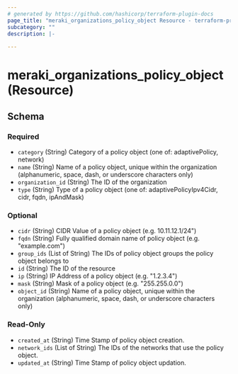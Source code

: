 ```yaml
---
# generated by https://github.com/hashicorp/terraform-plugin-docs
page_title: "meraki_organizations_policy_object Resource - terraform-provider-meraki"
subcategory: ""
description: |-
  
---
```


# meraki_organizations_policy_object (Resource)





<!-- schema generated by tfplugindocs -->
## Schema

### Required

- `category` (String) Category of a policy object (one of: adaptivePolicy, network)
- `name` (String) Name of a policy object, unique within the organization (alphanumeric, space, dash, or underscore characters only)
- `organization_id` (String) The ID of the organization
- `type` (String) Type of a policy object (one of: adaptivePolicyIpv4Cidr, cidr, fqdn, ipAndMask)

### Optional

- `cidr` (String) CIDR Value of a policy object (e.g. 10.11.12.1/24")
- `fqdn` (String) Fully qualified domain name of policy object (e.g. "example.com")
- `group_ids` (List of String) The IDs of policy object groups the policy object belongs to
- `id` (String) The ID of the resource
- `ip` (String) IP Address of a policy object (e.g. "1.2.3.4")
- `mask` (String) Mask of a policy object (e.g. "255.255.0.0")
- `object_id` (String) Name of a policy object, unique within the organization (alphanumeric, space, dash, or underscore characters only)

### Read-Only

- `created_at` (String) Time Stamp of policy object creation.
- `network_ids` (List of String) The IDs of the networks that use the policy object.
- `updated_at` (String) Time Stamp of policy object updation.
